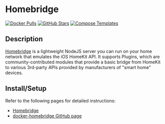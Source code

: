 # Homebridge

[![Docker Pulls](https://img.shields.io/docker/pulls/oznu/homebridge?style=flat-square&color=607D8B&label=docker%20pulls&logo=docker)](https://hub.docker.com/r/oznu/homebridge)
[![GitHub Stars](https://img.shields.io/github/stars/oznu/docker-homebridge?style=flat-square&color=607D8B&label=github%20stars&logo=github)](https://github.com/oznu/docker-homebridge)
[![Compose Templates](https://img.shields.io/static/v1?style=flat-square&color=607D8B&label=compose&message=templates)](https://github.com/GhostWriters/DockSTARTer/tree/main/compose/.apps/homebridge)

## Description

[Homebridge](https://github.com/oznu/homebridge) is a lightweight NodeJS server you can run on your
home network that emulates the iOS HomeKit API. It supports Plugins, which are community-contributed
modules that provide a basic bridge from HomeKit to various 3rd-party APIs provided by manufacturers
of "smart home" devices.

## Install/Setup

Refer to the following pages for detailed instructions:

- [Homebridge](https://homebridge.io/)
- [docker-homebridge GitHub page](https://github.com/oznu/docker-homebridge)
